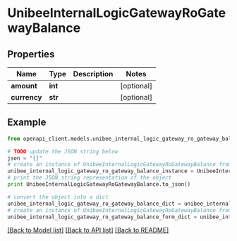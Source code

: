 # UnibeeInternalLogicGatewayRoGatewayBalance


## Properties

Name | Type | Description | Notes
------------ | ------------- | ------------- | -------------
**amount** | **int** |  | [optional] 
**currency** | **str** |  | [optional] 

## Example

```python
from openapi_client.models.unibee_internal_logic_gateway_ro_gateway_balance import UnibeeInternalLogicGatewayRoGatewayBalance

# TODO update the JSON string below
json = "{}"
# create an instance of UnibeeInternalLogicGatewayRoGatewayBalance from a JSON string
unibee_internal_logic_gateway_ro_gateway_balance_instance = UnibeeInternalLogicGatewayRoGatewayBalance.from_json(json)
# print the JSON string representation of the object
print UnibeeInternalLogicGatewayRoGatewayBalance.to_json()

# convert the object into a dict
unibee_internal_logic_gateway_ro_gateway_balance_dict = unibee_internal_logic_gateway_ro_gateway_balance_instance.to_dict()
# create an instance of UnibeeInternalLogicGatewayRoGatewayBalance from a dict
unibee_internal_logic_gateway_ro_gateway_balance_form_dict = unibee_internal_logic_gateway_ro_gateway_balance.from_dict(unibee_internal_logic_gateway_ro_gateway_balance_dict)
```
[[Back to Model list]](../README.md#documentation-for-models) [[Back to API list]](../README.md#documentation-for-api-endpoints) [[Back to README]](../README.md)


